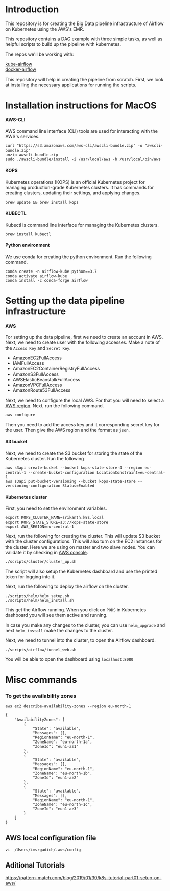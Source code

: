 # Introduction
This repository is for creating the Big Data pipeline infrastructure of Airflow on Kubernetes using the AWS's EMR.

This repository contains a DAG example with three simple tasks, as well as helpful scripts to build up the pipeline with kubernetes.

The repos we'll be working with:

[kube-airflow](https://github.com/mumoshu/kube-airflow)   
[docker-airflow](https://github.com/puckel/docker-airflow)  

This repository will help in creating the pipeline from scratch. First, we look at installing the necessary applications for running the scripts.

# Installation instructions for MacOS

#### AWS-CLI
AWS command line interface (CLI) tools are used for interacting with the AWS's services.

```
curl "https://s3.amazonaws.com/aws-cli/awscli-bundle.zip" -o "awscli-bundle.zip"
unzip awscli-bundle.zip
sudo ./awscli-bundle/install -i /usr/local/aws -b /usr/local/bin/aws
```

#### KOPS
Kubernetes operations (KOPS) is an official Kubernetes project for managing production-grade Kubernetes clusters. It has commands for creating clusters, updating their settings, and applying changes. 

`brew update && brew install kops`

#### KUBECTL
Kubectl is command line interface for managing the Kubernetes clusters.

`brew install kubectl`

#### Python environment
We use conda for creating the python environment. Run the following command.

```
conda create -n airflow-kube python==3.7
conda activate airflow-kube
conda install -c conda-forge airflow
```

# Setting up the data pipeline infrastructure

#### AWS
For setting up the data pipeline, first we need to create an account in AWS. Next, we need to create user with the following accesses. Make a note of the `Access Key` and `Secret Key`.  

* AmazonEC2FullAccess
* IAMFullAccess
* AmazonEC2ContainerRegistryFullAccess
* AmazonS3FullAccess
* AWSElasticBeanstalkFullAccess
* AmazonVPCFullAccess
* AmazonRoute53FullAccess

Next, we need to configure the local AWS. For that you will need to select a [AWS region](https://docs.aws.amazon.com/AmazonRDS/latest/UserGuide/Concepts.RegionsAndAvailabilityZones.html). Next, run the following command.

```
aws configure
```

Then you need to add the access key and it corresponding secret key for the user. Then give the AWS region and the format as `json`.

#### S3 bucket
Next, we need to create the S3 bucket for storing the state of the Kubernetes cluster. Run the following

```
aws s3api create-bucket --bucket kops-state-store-4 --region eu-central-1 --create-bucket-configuration LocationConstraint=eu-central-1
aws s3api put-bucket-versioning --bucket kops-state-store --versioning-configuration Status=Enabled
```

#### Kubernetes cluster
First, you need to set the environment variables.

```
export KOPS_CLUSTER_NAME=srikanth.k8s.local
export KOPS_STATE_STORE=s3://kops-state-store
export AWS_REGION=eu-central-1
```

Next, run the following for creating the cluster. This will update S3 bucket with the cluster configurations. This will also turn on the EC2 instances for the cluster. Here we are using on master and two slave nodes.
You can validate it by checking in [AWS console](console.aws.amazon.com). 

```
./scripts/cluster/cluster_up.sh
```

The script will also setup the Kubernetes dashboard and use the printed token for logging into it. 

Next, run the following to deploy the airflow on the cluster.

```
./scripts/helm/helm_setup.sh
./scripts/helm/helm_install.sh
```
This get the Airflow running. When you click on `PODS` in Kubernetes dashboard you will see them active and running.

In case you make any changes to the cluster, you can use `helm_upgrade` and next `helm_install` make the changes to the cluster.

Next, we need to tunnel into the cluster, to open the Airflow dashboard.

```
./scripts/airflow/tunnel_web.sh
```

You will be able to open the dashboard using `localhost:8080`





 


# Misc commands

### To get the availability zones 

`aws ec2 describe-availability-zones --region eu-north-1`

```
{
    "AvailabilityZones": [
        {
            "State": "available",
            "Messages": [],
            "RegionName": "eu-north-1",
            "ZoneName": "eu-north-1a",
            "ZoneId": "eun1-az1"
        },
        {
            "State": "available",
            "Messages": [],
            "RegionName": "eu-north-1",
            "ZoneName": "eu-north-1b",
            "ZoneId": "eun1-az2"
        },
        {
            "State": "available",
            "Messages": [],
            "RegionName": "eu-north-1",
            "ZoneName": "eu-north-1c",
            "ZoneId": "eun1-az3"
        }
    ]
}
```

## AWS local configuration file

`vi  /Users/imsrgadich/.aws/config`

## Aditional Tutorials 
https://pattern-match.com/blog/2019/01/30/k8s-tutorial-part01-setup-on-aws/

    
    

